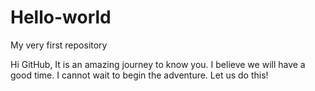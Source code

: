 # Hello-world
My very first repository

Hi GitHub,
It is an amazing journey to know you. I believe we will have a good time.
I cannot wait to begin the adventure. Let us do this!
